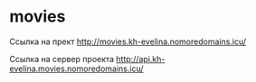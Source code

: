 # movies

Ссылка на прект http://movies.kh-evelina.nomoredomains.icu/

Ссылка на сервер проекта http://api.kh-evelina.movies.nomoredomains.icu/